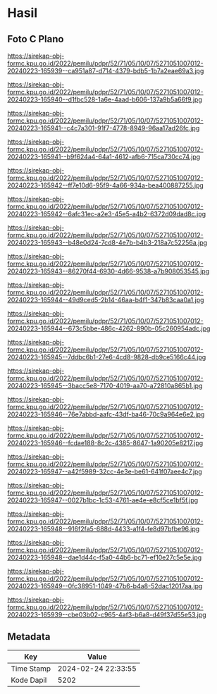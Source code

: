 # Hasil

## Foto C Plano

https://sirekap-obj-formc.kpu.go.id/2022/pemilu/pdpr/52/71/05/10/07/5271051007012-20240223-165939--ca951a87-d714-4379-bdb5-1b7a2eae69a3.jpg

https://sirekap-obj-formc.kpu.go.id/2022/pemilu/pdpr/52/71/05/10/07/5271051007012-20240223-165940--d1fbc528-1a6e-4aad-b606-137a9b5a66f9.jpg

https://sirekap-obj-formc.kpu.go.id/2022/pemilu/pdpr/52/71/05/10/07/5271051007012-20240223-165941--c4c7a301-91f7-4778-8949-96aa17ad26fc.jpg

https://sirekap-obj-formc.kpu.go.id/2022/pemilu/pdpr/52/71/05/10/07/5271051007012-20240223-165941--b9f624a4-64a1-4612-afb6-715ca730cc74.jpg

https://sirekap-obj-formc.kpu.go.id/2022/pemilu/pdpr/52/71/05/10/07/5271051007012-20240223-165942--ff7e10d6-95f9-4a66-934a-bea400887255.jpg

https://sirekap-obj-formc.kpu.go.id/2022/pemilu/pdpr/52/71/05/10/07/5271051007012-20240223-165942--6afc31ec-a2e3-45e5-a4b2-6372d09dad8c.jpg

https://sirekap-obj-formc.kpu.go.id/2022/pemilu/pdpr/52/71/05/10/07/5271051007012-20240223-165943--b48e0d24-7cd8-4e7b-b4b3-218a7c52256a.jpg

https://sirekap-obj-formc.kpu.go.id/2022/pemilu/pdpr/52/71/05/10/07/5271051007012-20240223-165943--86270f44-6930-4d66-9538-a7b908053545.jpg

https://sirekap-obj-formc.kpu.go.id/2022/pemilu/pdpr/52/71/05/10/07/5271051007012-20240223-165944--49d9ced5-2b14-46aa-b4f1-347b83caa0a1.jpg

https://sirekap-obj-formc.kpu.go.id/2022/pemilu/pdpr/52/71/05/10/07/5271051007012-20240223-165944--673c5bbe-486c-4262-890b-05c260954adc.jpg

https://sirekap-obj-formc.kpu.go.id/2022/pemilu/pdpr/52/71/05/10/07/5271051007012-20240223-165945--7ddbc6b1-27e6-4cd8-9828-db9ce5166c44.jpg

https://sirekap-obj-formc.kpu.go.id/2022/pemilu/pdpr/52/71/05/10/07/5271051007012-20240223-165945--3bacc5e8-7170-4019-aa70-a72810a865b1.jpg

https://sirekap-obj-formc.kpu.go.id/2022/pemilu/pdpr/52/71/05/10/07/5271051007012-20240223-165946--76e7abbd-aafc-43df-ba46-70c9a964e6e2.jpg

https://sirekap-obj-formc.kpu.go.id/2022/pemilu/pdpr/52/71/05/10/07/5271051007012-20240223-165946--fcdae188-8c2c-4385-8647-1a90205e8217.jpg

https://sirekap-obj-formc.kpu.go.id/2022/pemilu/pdpr/52/71/05/10/07/5271051007012-20240223-165947--a42f5989-32cc-4e3e-be61-641f07aee4c7.jpg

https://sirekap-obj-formc.kpu.go.id/2022/pemilu/pdpr/52/71/05/10/07/5271051007012-20240223-165947--0027b1bc-1c53-4761-ae4e-e8cf5ce1bf5f.jpg

https://sirekap-obj-formc.kpu.go.id/2022/pemilu/pdpr/52/71/05/10/07/5271051007012-20240223-165948--916f2fa5-688d-4433-a1f4-fe8d97bfbe96.jpg

https://sirekap-obj-formc.kpu.go.id/2022/pemilu/pdpr/52/71/05/10/07/5271051007012-20240223-165948--dae1d44c-f5a0-44b6-bc71-ef10e27c5e5e.jpg

https://sirekap-obj-formc.kpu.go.id/2022/pemilu/pdpr/52/71/05/10/07/5271051007012-20240223-165949--0fc38951-1049-47b6-b4a8-52dac12017aa.jpg

https://sirekap-obj-formc.kpu.go.id/2022/pemilu/pdpr/52/71/05/10/07/5271051007012-20240223-165939--cbe03b02-c965-4af3-b6a8-d49f37d55e53.jpg


## Metadata

| Key        | Value               |
| ---------- | ------------------- |
| Time Stamp | 2024-02-24 22:33:55 |
| Kode Dapil | 5202                |



